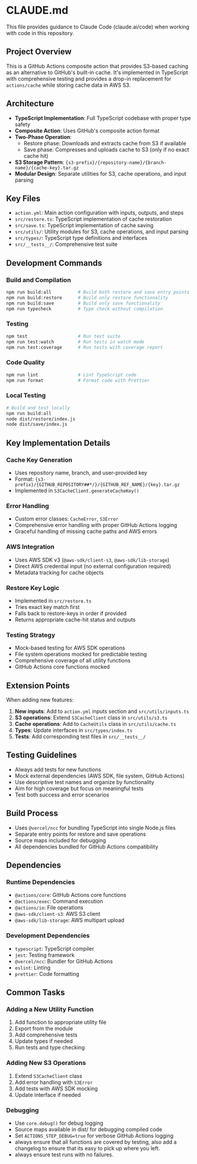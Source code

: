 # CLAUDE.md

This file provides guidance to Claude Code (claude.ai/code) when working with code in this repository.

## Project Overview

This is a GitHub Actions composite action that provides S3-based caching as an alternative to GitHub's built-in cache. It's implemented in TypeScript with comprehensive testing and provides a drop-in replacement for `actions/cache` while storing cache data in AWS S3.

## Architecture

- **TypeScript Implementation**: Full TypeScript codebase with proper type safety
- **Composite Action**: Uses GitHub's composite action format
- **Two-Phase Operation**:
  - Restore phase: Downloads and extracts cache from S3 if available
  - Save phase: Compresses and uploads cache to S3 (only if no exact cache hit)
- **S3 Storage Pattern**: `{s3-prefix}/{repository-name}/{branch-name}/{cache-key}.tar.gz`
- **Modular Design**: Separate utilities for S3, cache operations, and input parsing

## Key Files

- `action.yml`: Main action configuration with inputs, outputs, and steps
- `src/restore.ts`: TypeScript implementation of cache restoration
- `src/save.ts`: TypeScript implementation of cache saving
- `src/utils/`: Utility modules for S3, cache operations, and input parsing
- `src/types/`: TypeScript type definitions and interfaces
- `src/__tests__/`: Comprehensive test suite

## Development Commands

### Build and Compilation
```bash
npm run build:all          # Build both restore and save entry points
npm run build:restore      # Build only restore functionality
npm run build:save         # Build only save functionality
npm run typecheck          # Type check without compilation
```

### Testing
```bash
npm test                   # Run test suite
npm run test:watch         # Run tests in watch mode
npm run test:coverage      # Run tests with coverage report
```

### Code Quality
```bash
npm run lint               # Lint TypeScript code
npm run format             # Format code with Prettier
```

### Local Testing
```bash
# Build and test locally
npm run build:all
node dist/restore/index.js
node dist/save/index.js
```

## Key Implementation Details

### Cache Key Generation
- Uses repository name, branch, and user-provided key
- Format: `{s3-prefix}/{GITHUB_REPOSITORY##*/}/{GITHUB_REF_NAME}/{key}.tar.gz`
- Implemented in `S3CacheClient.generateCacheKey()`

### Error Handling
- Custom error classes: `CacheError`, `S3Error`
- Comprehensive error handling with proper GitHub Actions logging
- Graceful handling of missing cache paths and AWS errors

### AWS Integration
- Uses AWS SDK v3 (`@aws-sdk/client-s3`, `@aws-sdk/lib-storage`)
- Direct AWS credential input (no external configuration required)
- Metadata tracking for cache objects

### Restore Key Logic
- Implemented in `src/restore.ts`
- Tries exact key match first
- Falls back to restore-keys in order if provided
- Returns appropriate cache-hit status and outputs

### Testing Strategy
- Mock-based testing for AWS SDK operations
- File system operations mocked for predictable testing
- Comprehensive coverage of all utility functions
- GitHub Actions core functions mocked

## Extension Points

When adding new features:
1. **New inputs**: Add to `action.yml` inputs section and `src/utils/inputs.ts`
2. **S3 operations**: Extend `S3CacheClient` class in `src/utils/s3.ts`
3. **Cache operations**: Add to `CacheUtils` class in `src/utils/cache.ts`
4. **Types**: Update interfaces in `src/types/index.ts`
5. **Tests**: Add corresponding test files in `src/__tests__/`

## Testing Guidelines

- Always add tests for new functions
- Mock external dependencies (AWS SDK, file system, GitHub Actions)
- Use descriptive test names and organize by functionality
- Aim for high coverage but focus on meaningful tests
- Test both success and error scenarios

## Build Process

- Uses `@vercel/ncc` for bundling TypeScript into single Node.js files
- Separate entry points for restore and save operations
- Source maps included for debugging
- All dependencies bundled for GitHub Actions compatibility

## Dependencies

### Runtime Dependencies
- `@actions/core`: GitHub Actions core functions
- `@actions/exec`: Command execution
- `@actions/io`: File operations
- `@aws-sdk/client-s3`: AWS S3 client
- `@aws-sdk/lib-storage`: AWS multipart upload

### Development Dependencies
- `typescript`: TypeScript compiler
- `jest`: Testing framework
- `@vercel/ncc`: Bundler for GitHub Actions
- `eslint`: Linting
- `prettier`: Code formatting

## Common Tasks

### Adding a New Utility Function
1. Add function to appropriate utility file
2. Export from the module
3. Add comprehensive tests
4. Update types if needed
5. Run tests and type checking

### Adding New S3 Operations
1. Extend `S3CacheClient` class
2. Add error handling with `S3Error`
3. Add tests with AWS SDK mocking
4. Update interface if needed

### Debugging
- Use `core.debug()` for debug logging
- Source maps available in dist/ for debugging compiled code
- Set `ACTIONS_STEP_DEBUG=true` for verbose GitHub Actions logging
- always ensure that all functions are covered by testing, also add a changelog to ensure that its easy to pick up where you left.
- always ensure test runs with no failures.
